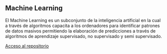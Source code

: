 ## Machine Learning
El Machine Learning es un subconjunto de la inteligencia artificial en la cual a través de algoritmos capacita a los ordenadores para identificar patrones de datos masivos permitiendo la elaboración de predicciones a través de algoritmos de aprendizaje supervisado, no supervisado y semi supervisado.

[Acceso al repositorio](https://webasignatura.ucu.edu.uy/mod/assign/view.php?id=210278&action=view)
